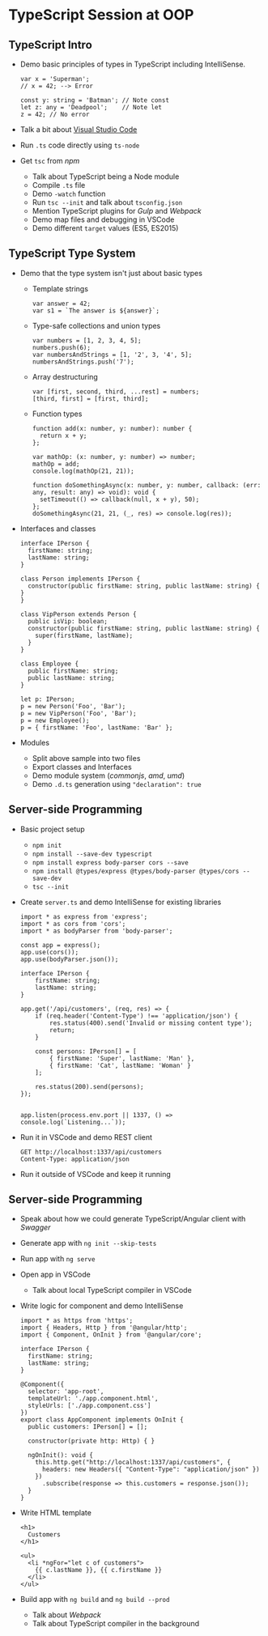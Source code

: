 # TypeScript Session at OOP

## TypeScript Intro

* Demo basic principles of types in TypeScript including IntelliSense.
  ```
  var x = 'Superman';
  // x = 42; --> Error

  const y: string = 'Batman'; // Note const
  let z: any = 'Deadpool';    // Note let
  z = 42; // No error
  ```

* Talk a bit about [Visual Studio Code](https://code.visualstudio.com)

* Run `.ts` code directly using `ts-node`

* Get `tsc` from *npm*
  * Talk about TypeScript being a Node module
  * Compile `.ts` file
  * Demo `-watch` function
  * Run `tsc --init` and talk about `tsconfig.json`
  * Mention TypeScript plugins for *Gulp* and *Webpack*
  * Demo map files and debugging in VSCode
  * Demo different `target` values (ES5, ES2015)

## TypeScript Type System

* Demo that the type system isn't just about basic types
  * Template strings
    ```
    var answer = 42;
    var s1 = `The answer is ${answer}`;
    ```
  * Type-safe collections and union types
    ```
    var numbers = [1, 2, 3, 4, 5];
    numbers.push(6);
    var numbersAndStrings = [1, '2', 3, '4', 5];
    numbersAndStrings.push('7');
    ```
  * Array destructuring
    ```
    var [first, second, third, ...rest] = numbers;
    [third, first] = [first, third];
    ```
  * Function types
    ```
    function add(x: number, y: number): number {
      return x + y;
    };

    var mathOp: (x: number, y: number) => number;
    mathOp = add;
    console.log(mathOp(21, 21));

    function doSomethingAsync(x: number, y: number, callback: (err: any, result: any) => void): void {
      setTimeout(() => callback(null, x + y), 50);
    };
    doSomethingAsync(21, 21, (_, res) => console.log(res));
    ```

* Interfaces and classes
  ```
  interface IPerson {
    firstName: string;
    lastName: string;
  }

  class Person implements IPerson {
    constructor(public firstName: string, public lastName: string) { }
  }

  class VipPerson extends Person {
    public isVip: boolean;
    constructor(public firstName: string, public lastName: string) { 
      super(firstName, lastName);
    }
  }

  class Employee {
    public firstName: string;
    public lastName: string;
  }

  let p: IPerson;
  p = new Person('Foo', 'Bar');
  p = new VipPerson('Foo', 'Bar');
  p = new Employee();
  p = { firstName: 'Foo', lastName: 'Bar' };
  ```

* Modules
  * Split above sample into two files
  * Export classes and Interfaces
  * Demo module system (*commonjs*, *amd*, *umd*)
  * Demo `.d.ts` generation using `"declaration": true`

## Server-side Programming

* Basic project setup
  * `npm init`
  * `npm install --save-dev typescript`
  * `npm install express body-parser cors --save`
  * `npm install @types/express @types/body-parser @types/cors --save-dev`
  * `tsc --init`

* Create `server.ts` and demo IntelliSense for existing libraries
  ```
  import * as express from 'express';
  import * as cors from 'cors';
  import * as bodyParser from 'body-parser';

  const app = express();
  app.use(cors());
  app.use(bodyParser.json());

  interface IPerson {
      firstName: string;
      lastName: string;
  }

  app.get('/api/customers', (req, res) => {
      if (req.header('Content-Type') !== 'application/json') {
          res.status(400).send('Invalid or missing content type');
          return;
      }

      const persons: IPerson[] = [
          { firstName: 'Super', lastName: 'Man' },
          { firstName: 'Cat', lastName: 'Woman' }
      ];

      res.status(200).send(persons);
  });


  app.listen(process.env.port || 1337, () => console.log(`Listening...`));
  ```

* Run it in VSCode and demo REST client
  ```
  GET http://localhost:1337/api/customers
  Content-Type: application/json
  ```

* Run it outside of VSCode and keep it running

## Server-side Programming

* Speak about how we could generate TypeScript/Angular client with *Swagger*

* Generate app with `ng init --skip-tests`

* Run app with `ng serve`

* Open app in VSCode
  * Talk about local TypeScript compiler in VSCode

* Write logic for component and demo IntelliSense
  ```
  import * as https from 'https';
  import { Headers, Http } from '@angular/http';
  import { Component, OnInit } from '@angular/core';

  interface IPerson {
    firstName: string;
    lastName: string;
  }

  @Component({
    selector: 'app-root',
    templateUrl: './app.component.html',
    styleUrls: ['./app.component.css']
  })
  export class AppComponent implements OnInit {
    public customers: IPerson[] = [];

    constructor(private http: Http) { }

    ngOnInit(): void {
      this.http.get("http://localhost:1337/api/customers", {
        headers: new Headers({ "Content-Type": "application/json" })
      })
        .subscribe(response => this.customers = response.json());
    }
  }
  ```

* Write HTML template
  ```
  <h1>
    Customers
  </h1>

  <ul>
    <li *ngFor="let c of customers">
      {{ c.lastName }}, {{ c.firstName }}
    </li>
  </ul>
  ```

* Build app with `ng build` and `ng build --prod`
  * Talk about *Webpack*
  * Talk about TypeScript compiler in the background
